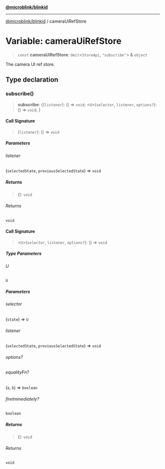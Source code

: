 [**@microblink/blinkid**](../README.md)

***

[@microblink/blinkid](../README.md) / cameraUiRefStore

# Variable: cameraUiRefStore

> `const` **cameraUiRefStore**: `Omit`\<`StoreApi`, `"subscribe"`\> & `object`

The camera UI ref store.

## Type declaration

### subscribe()

> **subscribe**: \{(`listener`): () => `void`; \<`U`\>(`selector`, `listener`, `options?`): () => `void`; \}

#### Call Signature

> (`listener`): () => `void`

##### Parameters

###### listener

(`selectedState`, `previousSelectedState`) => `void`

##### Returns

> (): `void`

###### Returns

`void`

#### Call Signature

> \<`U`\>(`selector`, `listener`, `options?`): () => `void`

##### Type Parameters

###### U

`U`

##### Parameters

###### selector

(`state`) => `U`

###### listener

(`selectedState`, `previousSelectedState`) => `void`

###### options?

###### equalityFn?

(`a`, `b`) => `boolean`

###### fireImmediately?

`boolean`

##### Returns

> (): `void`

###### Returns

`void`
